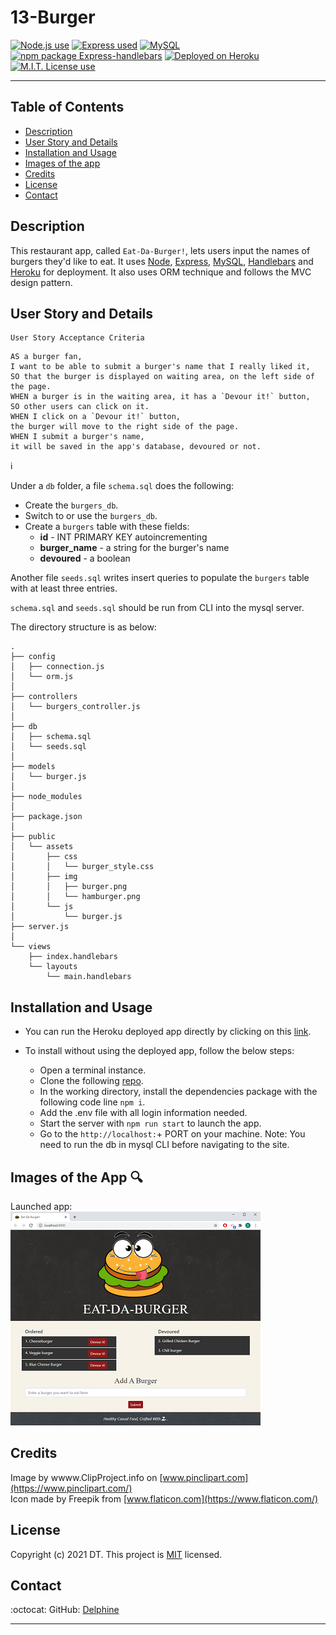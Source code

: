 # 13-Burger
 

 <a href="https://img.shields.io/badge/node-v12.19.0-orange?style=plastic"><img alt="Node.js use" src="https://img.shields.io/badge/node-v12.19.0-orange?style=plastic"/></a>
<a href="https://img.shields.io/badge/express-v4.16.4-red?style=plastic"><img alt="Express used" src="https://img.shields.io/badge/express-v4.16.4-red?style=plastic"/></a>
<a href="https://img.shields.io/badge/npm-MySQL-blue?style=plastic"><img alt="MySQL" src="https://img.shields.io/badge/npm-MySQL-blue?style=plastic"/></a>
<a href="https://img.shields.io/badge/npm-express--handlebars-blue?style=plastic"><img alt="npm package Express-handlebars" src="https://img.shields.io/badge/npm-express--handlebars-blue?style=plastic"/></a>
<a href="https://img.shields.io/badge/heroku-v7.47.11-yellow?style=plastic"><img alt="Deployed on Heroku" src="https://img.shields.io/badge/heroku-v7.47.11-yellow?style=plastic"/></a>
 <a href="https://img.shields.io/badge/License-MIT-brightgreen?style=plastic"><img alt="M.I.T. License use" src="https://img.shields.io/badge/License-MIT-brightgreen?style=plastic"/></a>  

---

## Table of Contents  
* [Description](#Description)
* [User Story and Details](#User-Story-and-Details)  
* [Installation and Usage](#Installation-and-Usage)  
* [Images of the app](#Images-of-the-app-:mag:) 
* [Credits](#Credits) 
* [License](#License)  
* [Contact](#Contact) 


## Description  

This restaurant app, called `Eat-Da-Burger!`, lets users input the names of burgers they'd like to eat. It uses [Node](https://nodejs.org/en/), [Express](https://www.npmjs.com/package/express), [MySQL](https://www.npmjs.com/package/mysql),  [Handlebars](https://www.npmjs.com/package/express-handlebars) and [Heroku](https://dashboard.heroku.com/apps) for deployment. It also uses ORM technique and follows the MVC design pattern. 


## User Story and Details

```
User Story Acceptance Criteria
```
```
AS a burger fan, 
I want to be able to submit a burger's name that I really liked it,  
SO that the burger is displayed on waiting area, on the left side of the page.
WHEN a burger is in the waiting area, it has a `Devour it!` button,
SO other users can click on it. 
WHEN I click on a `Devour it!` button,
the burger will move to the right side of the page.
WHEN I submit a burger's name, 
it will be saved in the app's database, devoured or not.
```

:information_source:  

 Under a `db` folder, a file `schema.sql` does the following:
   * Create the `burgers_db`.
   * Switch to or use the `burgers_db`.
   * Create a `burgers` table with these fields:  
     * **id** - INT PRIMARY KEY autoincrementing  
     * **burger_name** - a string for the burger's name  
     * **devoured** - a boolean  

Another file `seeds.sql` writes insert queries to populate the `burgers` table with at least three entries.  

 `schema.sql` and `seeds.sql` should be run from CLI into the mysql server.  

The directory structure is as below: 
```
.
├── config
│   ├── connection.js
│   └── orm.js
│ 
├── controllers
│   └── burgers_controller.js
│
├── db
│   ├── schema.sql
│   └── seeds.sql
│
├── models
│   └── burger.js
│ 
├── node_modules
│ 
├── package.json
│
├── public
│   └── assets
│       ├── css
│       │   └── burger_style.css
│       ├── img
│       │   ├── burger.png
│       │   └── hamburger.png
│       └── js
│           └── burger.js
├── server.js
│
└── views
    ├── index.handlebars
    └── layouts
        └── main.handlebars
```

## Installation and Usage  
- You can run the Heroku deployed app directly by clicking on this [link](https://homework-13-create-your-burger.herokuapp.com/). 

- To install without using the deployed app, follow the below steps: 
    - Open a terminal instance.  
    - Clone the following [repo](https://github.com/Delph-Sunny/burger).  
    - In the working directory, install the dependencies package  with the following code line `npm i`.
    - Add the .env file with all login information needed.    
    - Start the server with `npm run start` to launch the app. 
    - Go to the `http://localhost:`+ PORT on your machine.  Note: You need to run the db in mysql CLI before navigating to the site.  
  

## Images of the App :mag:  

Launched app:  
![burger](./images/Snippet1.PNG) 


## Credits  
 
Image by wwww.ClipProject.info on [www.pinclipart.com](https://www.pinclipart.com/)  
Icon made by Freepik from [www.flaticon.com](https://www.flaticon.com/)  


## License  

Copyright (c) 2021 DT. This project is [MIT](https://choosealicense.com/licenses/mit) licensed.

## Contact  

:octocat:  GitHub: [Delphine](https://github.com/Delph-Sunny)  


---